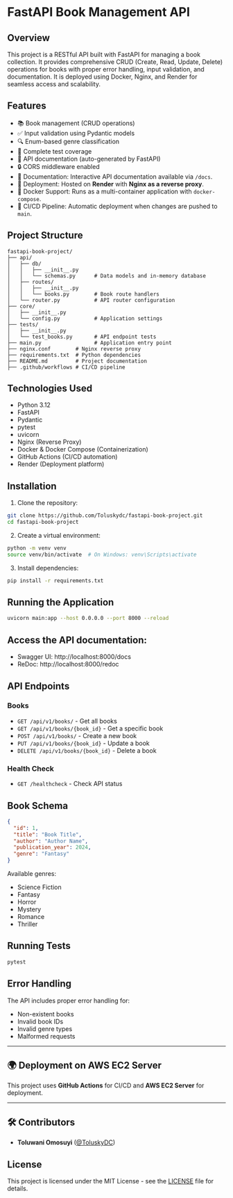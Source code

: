 # FastAPI Book Management API

## Overview

This project is a RESTful API built with FastAPI for managing a book collection. It provides comprehensive CRUD (Create, Read, Update, Delete) operations for books with proper error handling, input validation, and documentation. It is deployed using Docker, Nginx, and Render for seamless access and scalability.

## Features

- 📚 Book management (CRUD operations)
- ✅ Input validation using Pydantic models
- 🔍 Enum-based genre classification
- 🧪 Complete test coverage
- 📝 API documentation (auto-generated by FastAPI)
- 🔒 CORS middleware enabled
- 📝 Documentation: Interactive API documentation available via `/docs`.
- 🚀 Deployment: Hosted on **Render** with **Nginx as a reverse proxy**.
- 🐳 Docker Support: Runs as a multi-container application with `docker-compose`.
- 🔄 CI/CD Pipeline: Automatic deployment when changes are pushed to `main`.

## Project Structure

```
fastapi-book-project/
├── api/
│   ├── db/
│   │   ├── __init__.py
│   │   └── schemas.py      # Data models and in-memory database
│   ├── routes/
│   │   ├── __init__.py
│   │   └── books.py        # Book route handlers
│   └── router.py           # API router configuration
├── core/
│   ├── __init__.py
│   └── config.py           # Application settings
├── tests/
│   ├── __init__.py
│   └── test_books.py       # API endpoint tests
├── main.py                 # Application entry point
├── nginx.conf        # Nginx reverse proxy 
├── requirements.txt  # Python dependencies
├── README.md         # Project documentation
├── .github/workflows # CI/CD pipeline

```

## Technologies Used

- Python 3.12
- FastAPI
- Pydantic
- pytest
- uvicorn
- Nginx (Reverse Proxy)
- Docker & Docker Compose (Containerization)
- GitHub Actions (CI/CD automation)
- Render (Deployment platform)

## Installation

1. Clone the repository:

```bash
git clone https://github.com/Toluskydc/fastapi-book-project.git
cd fastapi-book-project
```

2. Create a virtual environment:

```bash
python -m venv venv
source venv/bin/activate  # On Windows: venv\Scripts\activate
```

3. Install dependencies:

```bash
pip install -r requirements.txt
```

## Running the Application

```sh
uvicorn main:app --host 0.0.0.0 --port 8000 --reload
```

## Access the API documentation:

- Swagger UI: http://localhost:8000/docs
- ReDoc: http://localhost:8000/redoc

## API Endpoints

### Books

- `GET /api/v1/books/` - Get all books
- `GET /api/v1/books/{book_id}` - Get a specific book
- `POST /api/v1/books/` - Create a new book
- `PUT /api/v1/books/{book_id}` - Update a book
- `DELETE /api/v1/books/{book_id}` - Delete a book

### Health Check

- `GET /healthcheck` - Check API status

## Book Schema

```json
{
  "id": 1,
  "title": "Book Title",
  "author": "Author Name",
  "publication_year": 2024,
  "genre": "Fantasy"
}
```

Available genres:

- Science Fiction
- Fantasy
- Horror
- Mystery
- Romance
- Thriller

## Running Tests

```bash
pytest
```

## Error Handling

The API includes proper error handling for:

- Non-existent books
- Invalid book IDs
- Invalid genre types
- Malformed requests

---

## 🌍 Deployment on AWS EC2 Server
This project uses **GitHub Actions** for CI/CD and **AWS EC2 Server** for deployment.


---

## 🛠️ Contributors
- **Toluwani Omosuyi** ([@ToluskyDC](https://github.com/ToluskyDC))


## License

This project is licensed under the MIT License - see the [LICENSE](LICENSE) file for details.


